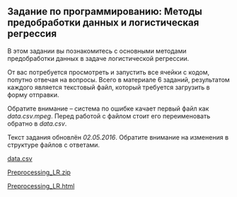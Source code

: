 ## Задание по программированию: Методы предобработки данных и логистическая регрессия ##

В этом задании вы познакомитесь с основными методами предобработки данных в задаче логистической регрессии.

От вас потребуется просмотреть и запустить все ячейки с кодом, попутно отвечая на вопросы. Всего в материале 6 заданий, результатом каждого является текстовый файл, который требуется загрузить в форму отправки.

Обратите внимание – система по ошибке качает первый файл как *data.csv.mpeg*. Перед работой с файлом стоит его переименовать обратно в *data.csv*.

Текст задания обновлён *02.05.2016*. Обратите внимание на изменения в структуре файлов с ответами.

[data.csv]()

[Preprocessing_LR.zip]()

[Preprocessing_LR.html]()